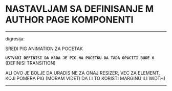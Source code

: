 # NASTAVLJAM SA DEFINISANJE M AUTHOR PAGE KOMPONENTI

***

digresija:

SREDI PIG ANIMATION ZA POCETAK

**`USTVARI DEFINISI DA KADA JE PIG NA POCETKU DA TADA OPACITI BUDE 0`** (DEFINISI TRANSITION)

ALI OVO JE BOLJE DA URADIS NE ZA ONAJ RESIZER, VEC ZA ELEMENT, KOJI POMERA PIG (MORAM VIDETI DA LI TO KORISTI MARGINU ILI WIDTH)

***